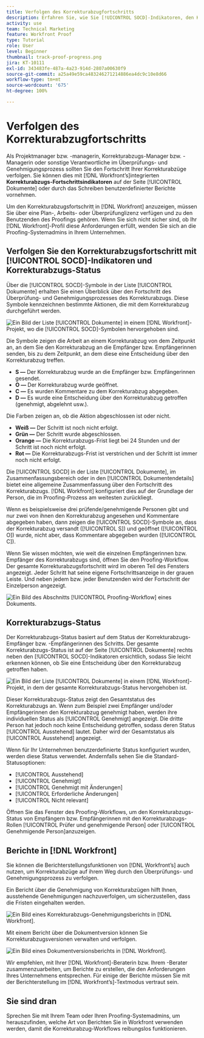 ```yaml
---
title: Verfolgen des Korrekturabzugfortschritts
description: Erfahren Sie, wie Sie [!UICONTROL SOCD]-Indikatoren, den Korrekturabzugsfortschritt und Berichte verwenden können, um den Fortschritt eines Korrekturabzugs in [!DNL  Workfront]zu verfolgen.
activity: use
team: Technical Marketing
feature: Workfront Proof
type: Tutorial
role: User
level: Beginner
thumbnail: track-proof-progress.png
jira: KT-10111
exl-id: 343483fe-487a-4a23-914d-2807a00630f9
source-git-commit: a25a49e59ca483246271214886ea4dc9c10e8d66
workflow-type: tm+mt
source-wordcount: '675'
ht-degree: 100%

---
```


# Verfolgen des Korrekturabzugfortschritts

Als Projektmanager bzw. -managerin, Korrekturabzugs-Manager bzw. -Managerin oder sonstige Verantwortliche im Überprüfungs- und Genehmigungsprozess sollten Sie den Fortschritt Ihrer Korrekturabzüge verfolgen. Sie können dies mit [!DNL Workfront’s]integrierten **Korrekturabzugs-Fortschrittsindikatoren** auf der Seite [!UICONTROL Dokumente] oder durch das Schreiben benutzerdefinierter Berichte vornehmen.

Um den Korrekturabzugsfortschritt in [!DNL Workfront] anzuzeigen, müssen Sie über eine Plan-, Arbeits- oder Überprüfunglizenz verfügen und zu den Benutzenden des Proofings gehören. Wenn Sie sich nicht sicher sind, ob Ihr [!DNL Workfront]-Profil diese Anforderungen erfüllt, wenden Sie sich an die Proofing-Systemadmins in Ihrem Unternehmen.

## Verfolgen Sie den Korrekturabzugsfortschritt mit [!UICONTROL SOCD]-Indikatoren und Korrekturabzugs-Status

Über die [!UICONTROL SOCD]-Symbole in der Liste [!UICONTROL Dokumente] erhalten Sie einen Überblick über den Fortschritt des Überprüfung- und Genehmigungsprozesses des Korrekturabzugs. Diese Symbole kennzeichnen bestimmte Aktionen, die mit dem Korrekturabzug durchgeführt werden.

![Ein Bild der Liste [!UICONTROL Dokumente] in einem [!DNL  Workfront]-Projekt, wo die [!UICONTROL SOCD]-Symbolen hervorgehoben sind.](assets/manage-proofs-socd.png)

Die Symbole zeigen die Arbeit an einem Korrekturabzug von dem Zeitpunkt an, an dem Sie den Korrekturabzug an die Empfänger bzw. Empfängerinnen senden, bis zu dem Zeitpunkt, an dem diese eine Entscheidung über den Korrekturabzug treffen.

* **S —** Der Korrekturabzug wurde an die Empfänger bzw. Empfängerinnen gesendet.
* **O —** Der Korrekturabzug wurde geöffnet.
* **C —** Es wurden Kommentare zu dem Korrekturabzug abgegeben.
* **D —** Es wurde eine Entscheidung über den Korrekturabzug getroffen (genehmigt, abgelehnt usw.).

Die Farben zeigen an, ob die Aktion abgeschlossen ist oder nicht.

* **Weiß —** Der Schritt ist noch nicht erfolgt.
* **Grün —** Der Schritt wurde abgeschlossen.
* **Orange —** Die Korrekturabzugs-Frist liegt bei 24 Stunden und der Schritt ist noch nicht erfolgt.
* **Rot —** Die Korrekturabzugs-Frist ist verstrichen und der Schritt ist immer noch nicht erfolgt.

Die [!UICONTROL SOCD] in der Liste [!UICONTROL Dokumente], im Zusammenfassungsbereich oder in den [!UICONTROL Dokumentendetails] bietet eine allgemeine Zusammenfassung über den Fortschritt des Korrekturabzugs. [!DNL Workfront] konfiguriert dies auf der Grundlage der Person, die im Proofing-Prozess am weitesten zurückliegt.

Wenn es beispielsweise drei prüfende/genehmigende Personen gibt und nur zwei von ihnen den Korrekturabzug angesehen und Kommentare abgegeben haben, dann zeigen die [!UICONTROL SOCD]-Symbole an, dass der Korrekturabzug versandt ([!UICONTROL S]) und geöffnet ([!UICONTROL O]) wurde, nicht aber, dass Kommentare abgegeben wurden ([!UICONTROL C]).

Wenn Sie wissen möchten, wie weit die einzelnen Empfängerinnen bzw. Empfänger des Korrekturabzugs sind, öffnen Sie den Proofing-Workflow. Der gesamte Korrekturabzugsfortschritt wird im oberen Teil des Fensters angezeigt. Jeder Schritt hat seine eigene Fortschrittsanzeige in der grauen Leiste.  Und neben jedem bzw. jeder Benutzenden wird der Fortschritt der Einzelperson angezeigt.

![Ein Bild des Abschnitts [!UICONTROL Proofing-Workflow] eines Dokuments.](assets/manage-proofs-socd-in-proofing-workflow-window.png)

## Korrekturabzugs-Status

Der Korrekturabzugs-Status basiert auf dem Status der Korrekturabzugs-Empfänger bzw. -Empfängerinnen des Schritts. Der gesamte Korrekturabzugs-Status ist auf der Seite [!UICONTROL Dokumente] rechts neben den [!UICONTROL SOCD]-Indikatoren ersichtlich, sodass Sie leicht erkennen können, ob Sie eine Entscheidung über den Korrekturabzug getroffen haben.

![Ein Bild der Liste [!UICONTROL Dokumente] in einem [!DNL  Workfront]-Projekt, in dem der gesamte Korrekturabzugs-Status hervorgehoben ist.](assets/manage-proofs-overall-status.png)

Dieser Korrekturabzugs-Status zeigt den Gesamtstatus des Korrekturabzugs an. Wenn zum Beispiel zwei Empfänger und/oder Empfängerinnen den Korrekturabzug genehmigt haben, werden ihre individuellen Status als [!UICONTROL Genehmigt] angezeigt. Die dritte Person hat jedoch noch keine Entscheidung getroffen, sodass deren Status [!UICONTROL Ausstehend] lautet. Daher wird der Gesamtstatus als [!UICONTROL Ausstehend] angezeigt.

Wenn für Ihr Unternehmen benutzerdefinierte Status konfiguriert wurden, werden diese Status verwendet. Andernfalls sehen Sie die Standard-Statusoptionen:

* [!UICONTROL Ausstehend]
* [!UICONTROL Genehmigt]
* [!UICONTROL Genehmigt mit Änderungen]
* [!UICONTROL Erforderliche Änderungen]
* [!UICONTROL Nicht relevant]

Öffnen Sie das Fenster des Proofing-Workflows, um den Korrekturabzugs-Status von Empfängern bzw. Empfängerinnen mit den Korrekturabzugs-Rollen [!UICONTROL Prüfer und genehmigende Person] oder [!UICONTROL Genehmigende Person]anzuzeigen.

## Berichte in [!DNL Workfront]

Sie können die Berichterstellungsfunktionen von [!DNL Workfront’s] auch nutzen, um Korrekturabzüge auf ihrem Weg durch den Überprüfungs- und Genehmigungsprozess zu verfolgen.

Ein Bericht über die Genehmigung von Korrekturabzügen hilft Ihnen, ausstehende Genehmigungen nachzuverfolgen, um sicherzustellen, dass die Fristen eingehalten werden.

![Ein Bild eines Korrekturabzugs-Genehmigungsberichts in [!DNL  Workfront].](assets/proof-approval-report.png)

Mit einem Bericht über die Dokumentversion können Sie Korrekturabzugsversionen verwalten und verfolgen.

![Ein Bild eines Dokumentversionsberichts in [!DNL  Workfront].](assets/document-version-report.png)

Wir empfehlen, mit Ihrer [!DNL Workfront]-Beraterin bzw. Ihrem -Berater zusammenzuarbeiten, um Berichte zu erstellen, die den Anforderungen Ihres Unternehmens entsprechen. Für einige der Berichte müssen Sie mit der Berichterstellung im [!DNL Workfront’s]-Textmodus vertraut sein.

## Sie sind dran

Sprechen Sie mit Ihrem Team oder Ihren Proofing-Systemadmins, um herauszufinden, welche Art von Berichten Sie in Workfront verwenden werden, damit die Korrekturabzug-Workflows reibungslos funktionieren.

<!--
### Learn more
* Learn to create reports in [!DNL Workfront] with the Basic Report Creation course.
* View progress and status of a proof
* View activity on a proof within [!DNL Workfront]
-->
